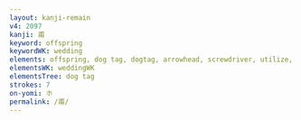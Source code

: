 ```yaml
---
layout: kanji-remain
v4: 2097
kanji: 甫
keyword: offspring
keywordWK: wedding
elements: offspring, dog tag, dogtag, arrowhead, screwdriver, utilize, utilise
elementsWK: weddingWK
elementsTree: dog tag
strokes: 7
on-yomi: ホ
permalink: /甫/
---
```






